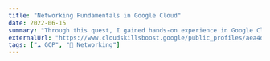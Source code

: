 ```yaml
---
title: "Networking Fundamentals in Google Cloud"
date: 2022-06-15
summary: "Through this quest, I gained hands-on experience in Google Cloud networking, mastering VPCs, enterprise-grade load balancers, and specialized tools. This practical knowledge equips me to build and manage robust networks with confidence."
externalUrl: "https://www.cloudskillsboost.google/public_profiles/aea4d0cb-a839-4c45-804d-2dce412ee35f/badges/2180270"
tags: ["☁️ GCP", "🔗 Networking"]
---
```

